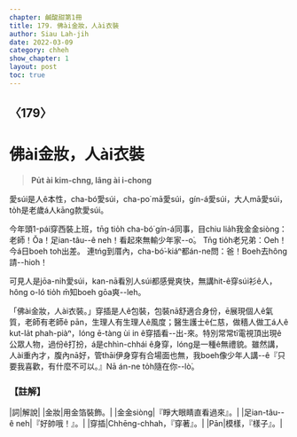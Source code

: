 ```yaml
---
chapter: 鹹酸甜第1冊
title: 179. 佛ài金妝，人ài衣裝
author: Siau Lah-jih
date: 2022-03-09
category: chheh
show_chapter: 1
layout: post
toc: true
---
```

  
## 〈179〉
# 佛ài金妝，人ài衣裝
>**Pu̍t ài kim-chng, lâng ài i-chong**

愛súi是人ê本性，cha-bó͘愛súi，cha-po͘ mā愛súi，gín-á愛súi，大人mā愛súi，to̍h是老歲á人kāng款愛súi。

今年頭1-pái穿西裝上班，tn̄g tio̍h cha-bó͘ gín-á同事，目chiu lia̍h我金金siòng：老師！Ŏa！足ian-tâu--ê neh！看起來無輸少年家--o͘。
Tn̄g tio̍h老兄弟：Oeh！今á日boeh toh出差。
連tńg到厝內，cha-bó͘-kiáⁿ都án-ne問：爸！Boeh去hông請--hioh！

可見人是jōa-ni̍h愛súi，kan-nā看別人súi都感覺爽快，無講hit-ê穿súi衫ê人，hông o-ló tio̍h m̄知boeh gōa爽--leh。

「佛ài金妝，人ài衣裝。」穿插是人ê包裝，包裝nā舒適合身份，ē展現個人ê氣質，老師有老師ê pān，生理人有生理人ê風度；醫生護士ê仁慈，做穡人做工á人ê kut-la̍t phah-piàⁿ，lóng ē-tàng ùi in ê穿插看--出-來。特別常常tī電視頂出現ê公眾人物，過份ê打扮，á是chhìn-chhái ê身穿，lóng是一種ê無禮貌。雖然講，人ài重內才，腹內nā好，管thāi伊身穿有合場面也無，我boeh像少年人講--ê『只要我喜歡，有什麼不可以。』Nā án-ne to̍h隨在你--lò͘。

### 【註解】

|詞|解說|
|金妝|用金箔裝飾。|
|金金siòng|『睜大眼睛直看過來』。|
|足ian-tâu--ê neh|『好帥哦！』。|
|穿插|Chhēng-chhah，『穿著』。|
|Pān|模樣，『樣子』。|
